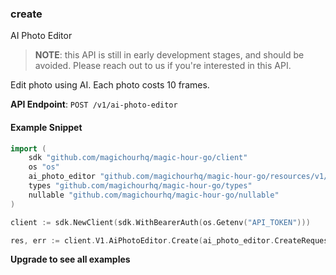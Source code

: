 
### create <a name="create"></a>
AI Photo Editor

> **NOTE**: this API is still in early development stages, and should be avoided. Please reach out to us if you're interested in this API. 

Edit photo using AI. Each photo costs 10 frames.

**API Endpoint**: `POST /v1/ai-photo-editor`

#### Example Snippet

```go
import (
	sdk "github.com/magichourhq/magic-hour-go/client"
	os "os"
	ai_photo_editor "github.com/magichourhq/magic-hour-go/resources/v1/ai_photo_editor"
	types "github.com/magichourhq/magic-hour-go/types"
	nullable "github.com/magichourhq/magic-hour-go/nullable"
)

client := sdk.NewClient(sdk.WithBearerAuth(os.Getenv("API_TOKEN")))

res, err := client.V1.AiPhotoEditor.Create(ai_photo_editor.CreateRequest { Data: types.PostV1AiPhotoEditorBody { Assets: types.PostV1AiPhotoEditorBodyAssets { ImageFilePath: "image/id/1234.png" }, Name: nullable.NewValue("Photo Editor image"), Resolution: 768, Steps: 4, Style: types.PostV1AiPhotoEditorBodyStyle { ImageDescription: "A photo of a person", LikenessStrength: 5.2, NegativePrompt: nullable.NewValue("painting, cartoon, sketch"), Prompt: "A photo portrait of a person wearing a hat", PromptStrength: 3.75 } } })
```

**Upgrade to see all examples**
